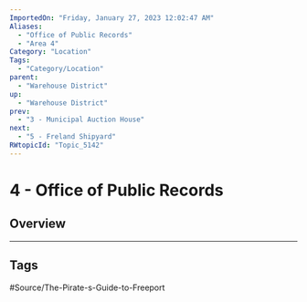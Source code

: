 ```yaml
---
ImportedOn: "Friday, January 27, 2023 12:02:47 AM"
Aliases:
  - "Office of Public Records"
  - "Area 4"
Category: "Location"
Tags:
  - "Category/Location"
parent:
  - "Warehouse District"
up:
  - "Warehouse District"
prev:
  - "3 - Municipal Auction House"
next:
  - "5 - Freland Shipyard"
RWtopicId: "Topic_5142"
---
```

# 4 - Office of Public Records
## Overview

---
## Tags
#Source/The-Pirate-s-Guide-to-Freeport

